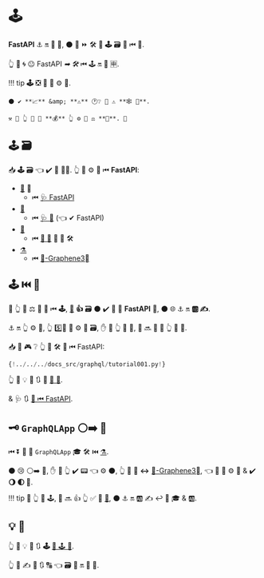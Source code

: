 # 🕹

**FastAPI** ⚓️ 🔛 **🔫** 🐩, ⚫️ 📶 ⏩ 🛠 🙆 **🕹** 🗃 🔗 ⏮ 🔫.

👆 💪 🌀 😐 FastAPI *➡ 🛠* ⏮ 🕹 🔛 🎏 🈸.

!!! tip
    **🕹** ❎ 📶 🎯 ⚙️ 💼.

    ⚫️ ✔️ **📈** &amp; **⚠** 🕐❔ 🔬 ⚠ **🕸 🔗**.

    ⚒ 💭 👆 🔬 🚥 **💰** 👆 ⚙️ 💼 ⚖ **👐**. 👶

## 🕹 🗃

📥 **🕹** 🗃 👈 ✔️ **🔫** 🐕‍🦺. 👆 💪 ⚙️ 👫 ⏮ **FastAPI**:

* <a href="https://strawberry.rocks/" class="external-link" target="_blank">🍓</a> 👶
    * ⏮ <a href="https://strawberry.rocks/docs/integrations/fastapi" class="external-link" target="_blank">🩺 FastAPI</a>
* <a href="https://ariadnegraphql.org/" class="external-link" target="_blank">👸</a>
    * ⏮ <a href="https://ariadnegraphql.org/docs/starlette-integration" class="external-link" target="_blank">🩺 💃</a> (👈 ✔ FastAPI)
* <a href="https://tartiflette.io/" class="external-link" target="_blank">🍟</a>
    * ⏮ <a href="https://tartiflette.github.io/tartiflette-asgi/" class="external-link" target="_blank">🍟 🔫</a> 🚚 🔫 🛠
* <a href="https://graphene-python.org/" class="external-link" target="_blank">⚗</a>
    * ⏮ <a href="https://github.com/ciscorn/starlette-graphene3" class="external-link" target="_blank">💃-Graphene3⃣</a>

## 🕹 ⏮ 🍓

🚥 👆 💪 ⚖️ 💚 👷 ⏮ **🕹**, <a href="https://strawberry.rocks/" class="external-link" target="_blank">**🍓**</a> **👍** 🗃 ⚫️ ✔️ 🔧 🔐 **FastAPI** 🔧, ⚫️ 🌐 ⚓️ 🔛 **🆎 ✍**.

⚓️ 🔛 👆 ⚙️ 💼, 👆 5️⃣📆 💖 ⚙️ 🎏 🗃, ✋️ 🚥 👆 💭 👤, 👤 🔜 🎲 🤔 👆 🔄 **🍓**.

📥 🤪 🎮 ❔ 👆 💪 🛠 🍓 ⏮ FastAPI:

```Python hl_lines="3  22  25-26"
{!../../../docs_src/graphql/tutorial001.py!}
```

👆 💪 💡 🌅 🔃 🍓 <a href="https://strawberry.rocks/" class="external-link" target="_blank">🍓 🧾</a>.

&amp; 🩺 🔃 <a href="https://strawberry.rocks/docs/integrations/fastapi" class="external-link" target="_blank">🍓 ⏮ FastAPI</a>.

## 🗝 `GraphQLApp` ⚪️➡️ 💃

⏮ ⏬ 💃 🔌 `GraphQLApp` 🎓 🛠 ⏮ <a href="https://graphene-python.org/" class="external-link" target="_blank">⚗</a>.

⚫️ 😢 ⚪️➡️ 💃, ✋️ 🚥 👆 ✔️ 📟 👈 ⚙️ ⚫️, 👆 💪 💪 **↔** <a href="https://github.com/ciscorn/starlette-graphene3" class="external-link" target="_blank">💃-Graphene3⃣</a>, 👈 📔 🎏 ⚙️ 💼 &amp; ✔️ **🌖 🌓 🔢**.

!!! tip
    🚥 👆 💪 🕹, 👤 🔜 👍 👆 ✅ 👅 <a href="https://strawberry.rocks/" class="external-link" target="_blank">🍓</a>, ⚫️ ⚓️ 🔛 🆎 ✍ ↩️ 🛃 🎓 &amp; 🆎.

## 💡 🌅

👆 💪 💡 🌅 🔃 **🕹** <a href="https://graphql.org/" class="external-link" target="_blank">🛂 🕹 🧾</a>.

👆 💪 ✍ 🌅 🔃 🔠 👈 🗃 🔬 🔛 👫 🔗.
